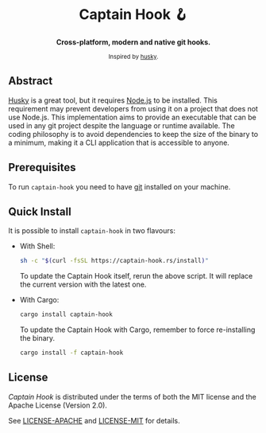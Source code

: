 <div align="center">
  <h1>Captain Hook 🪝</h1>
  <p>
    <b>
      Cross-platform, modern and native git hooks.
    </b>
  </p>
  <sub>
    Inspired by
    <a href="https://github.com/typicode/husky" target="_blank">husky</a>.
  </sub>
</div>

## Abstract

[Husky](https://github.com/typicode/husky) is a great tool, but it requires
[Node.js](https://github.com/nodejs/node) to be installed. This requirement may
prevent developers from using it on a project that does not use Node.js. This
implementation aims to provide an executable that can be used in any git project
despite the language or runtime available. The coding philosophy is to avoid
dependencies to keep the size of the binary to a minimum, making it a CLI
application that is accessible to anyone.

## Prerequisites

To run `captain-hook` you need to have [git](https://git-scm.com/ "git")
installed on your machine.

## Quick Install

It is possible to install `captain-hook` in two flavours:

- With Shell:
  ```sh
  sh -c "$(curl -fsSL https://captain-hook.rs/install)"
  ```

  To update the Captain Hook itself, rerun the above script. It will replace the
  current version with the latest one.

- With Cargo:
  ```sh
  cargo install captain-hook
  ```

  To update the Captain Hook with Cargo, remember to force re-installing the
  binary.

  ```sh
  cargo install -f captain-hook
  ```

## License

_Captain Hook_ is distributed under the terms of both the MIT license and the
Apache License (Version 2.0).

See [LICENSE-APACHE](LICENSE-APACHE) and [LICENSE-MIT](LICENSE-MIT) for details.
